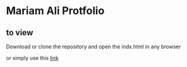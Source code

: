 <h1>Mariam Ali Protfolio</h1>

<h2>to view</h2>
<p>Download or clone the repository and open the indx.html in any browser </p>
<p>or simply use this <a href="https://mariam-fouad.github.io/protfolio/">link</a></p>

